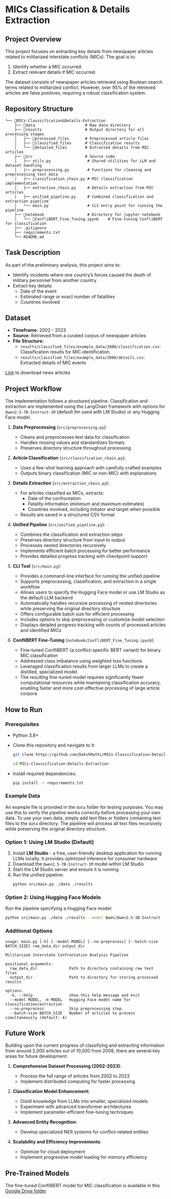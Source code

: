 # MICs Classification & Details Extraction

## Project Overview
This project focuses on extracting key details from newspaper articles related to militarized interstate conflicts (MICs). The goal is to:

1. Identify whether a MIC occurred.
2. Extract relevant details if MIC occurred.

The dataset consists of newspaper articles retrieved using Boolean search terms related to militarized conflict. However, over 95% of the retrieved articles are false positives, requiring a robust classification system.

## Repository Structure
```
└── 📁MICs-Classsification&Details-Extraction
    ├── 📁data                      # Raw data directory
    ├── 📁results                   # Output directory for all processing stages
    │   ├── 📁processed_files       # Preprocessed article files
    │   ├── 📁classified_files      # Classification results
    │   └── 📁detailed_files        # Extracted details from MIC articles
    ├── 📁src                       # Source code
    │   ├── utils.py                # Shared utilities for LLM and dataset handling
    │   ├── preprocessing.py        # Functions for cleaning and preprocessing text data
    │   ├── classification_chain.py # MIC classification implementation
    │   ├── extraction_chain.py     # Details extraction from MIC articles
    │   ├── unified_pipeline.py     # Combined classification and extraction pipeline
    │   └── main.py                 # CLI entry point for running the pipeline
    ├── 📁notebook                   # Directory for jupyter notebook
    │   └── 📁ConfliBERT_Fine_Tuning.ipynb    # Fine-tuning ConfliBERT for classification
    ├── .gitignore
    ├── requirements.txt
    └── README.md

```

## Task Description
As part of the preliminary analysis, this project aims to:
- Identify incidents where one country’s forces caused the death of military personnel from another country
- Extract key details:
  - Date of the event
  - Estimated range or exact number of fatalities
  - Countries involved

## Dataset
- **Timeframe:** 2002 - 2023
- **Source:** Retrieved from a curated corpus of newspaper articles
- **File Structure:**
  - `results/classified_files/example_data/2008/classification.csv`: Classification results for MIC identification.
  - `results/classified_files/example_data/2008/details.csv`: Extracted details of MIC events

[Link](https://www.dropbox.com/scl/fo/6dtw8wafbengbze4am7ft/AHUl4WVv-619PJ2YwVFFd1k?rlkey=puwzr74w10ac3lsyom0pfd4y5&e=1&st=gydjujqv&dl=0) to download news articles


## Project Workflow
The implementation follows a structured pipeline. Classification and extraction are implemented using the LangChain framework with options for `Qwen2.5-7B-Instruct-1M` (default llm used with LM Studio) or any Hugging Face model.

1. **Data Preprocessing** (`src/preprocessing.py`):
    - Cleans and preprocesses text data for classification
    - Handles missing values and standardizes formats
    - Preserves directory structure throughout processing

2. **Article Classification** (`src/classification_chain.py`):
    - Uses a few-shot learning approach with carefully crafted examples
    - Outputs binary classification (MIC or non-MIC) with explanations

3. **Details Extraction** (`src/extraction_chain.py`):
    - For articles classified as MICs, extracts:
        - Date of the confrontation
        - Fatality information (minimum and maximum estimates)
        - Countries involved, including initiator and target when possible
    - Results are saved in a structured CSV format

4. **Unified Pipeline** (`src/unified_pipeline.py`):
    - Combines the classification and extraction steps
    - Preserves directory structure from input to output
    - Processes nested directories recursively
    - Implements efficient batch processing for better performance
    - Provides detailed progress tracking with checkpoint support

5. **CLI Tool** (`src/main.py`):
   - Provides a command-line interface for running the unified pipeline
   - Supports preprocessing, classification, and extraction in a single workflow
   - Allows users to specify the Hugging Face model or use LM Studio as the default LLM backend
   - Automatically handles recursive processing of nested directories while preserving the original directory structure
   - Offers configurable batch size for efficient processing
   - Includes options to skip preprocessing or customize model selection
   - Displays detailed progress tracking with counts of processed articles and identified MICs

6. **ConfliBERT Fine-Tuning** (`notebook/ConfliBERT_Fine_Tuning.ipynb`):
    - Fine-tuned ConfliBERT (a conflict-specific BERT variant) for binary MIC classification
    - Addressed class imbalance using weighted loss functions
    - Leveraged classification results from larger LLMs to create a distilled, specialized model
    - The resulting fine-tuned model requires significantly fewer computational resources while maintaining classification accuracy, enabling faster and more cost-effective processing of large article corpora

## How to Run

### Prerequisites
- Python 3.8+
- Clone this repository and navigate to it:
  ```bash
  git clone https://github.com/DakshRathi/MICs-Classsification-Details-Extraction.git
  ```

  ```bash
  cd MICs-Classsification-Details-Extraction
  ```
- Install required dependencies: 
  ```bash
  pip install -r requirements.txt
  ```

### Example Data
An example file is provided in the `data` folder for testing purposes. You may use this to verify the pipeline works correctly before processing your own data. To use your own data, simply add text files or folders containing text files to the `data` directory. The pipeline will process all text files recursively while preserving the original directory structure.

### Option 1: Using LM Studio (Default)
1. Install **LM Studio** - a free, user-friendly desktop application for running LLMs locally. It provides optimized inference for consumer hardware
2. Download the `Qwen2.5-7B-Instruct-1M` model within LM Studio
3. Start the LM Studio server and ensure it is running
4. Run the unified pipeline:
   ```bash
   python src/main.py ./data ./results
   ```

### Option 2: Using Hugging Face Models
Run the pipeline specifying a Hugging Face model:
```bash
python src/main.py ./data ./results --model Qwen/Qwen2.5-3B-Instruct
```

### Additional Options
```
usage: main.py [-h] [--model MODEL] [--no-preprocess] [--batch-size BATCH_SIZE] raw_data_dir output_dir

Militarized Interstate Confrontation Analysis Pipeline

positional arguments:
  raw_data_dir              Path to directory containing raw text files
  output_dir                Path to directory for storing processed results

options:
  -h, --help                show this help message and exit
  --model MODEL, -m MODEL   Hugging Face model name for classification/extraction
  --no-preprocess           Skip preprocessing step
  --batch-size BATCH_SIZE   Number of articles to process simultaneously (default: 4)
```

## Future Work

Building upon the current progress of classifying and extracting information from around 2,000 articles out of 10,000 from 2008, there are several key areas for future development:

1. **Comprehensive Dataset Processing (2002-2023)**:
    - Process the full range of articles from 2002 to 2023
    - Implement distributed computing for faster processing

2. **Classification Model Enhancement**:
    - Distill knowledge from LLMs into smaller, specialized models
    - Experiment with advanced transformer architectures
    - Implement parameter-efficient fine-tuning techniques

3. **Advanced Entity Recognition**:
    - Develop specialized NER systems for conflict-related entities

4. **Scalability and Efficiency Improvements**:
    - Optimize for cloud deployment
    - Implement progressive model loading for memory efficiency

## Pre-Trained Models
The fine-tuned ConfliBERT model for MIC classification is available in this [Google Drive folder](https://drive.google.com/drive/folders/1bT7poiVpLbPI_pESWDQrtJ2f_GC2o11Q?usp=sharing)
